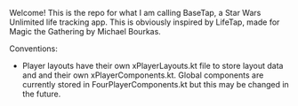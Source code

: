 Welcome! This is the repo for what I am calling BaseTap, a Star Wars Unlimited life tracking app. This is obviously inspired by LifeTap, made for Magic the Gathering by Michael Bourkas.

Conventions:

- Player layouts have their own xPlayerLayouts.kt file to store layout data and and their own xPlayerComponents.kt. Global components are currently stored in FourPlayerComponents.kt but this may be changed in the future.
